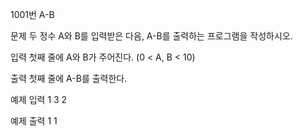 1001번 A-B


문제
두 정수 A와 B를 입력받은 다음, A-B를 출력하는 프로그램을 작성하시오.


입력
첫째 줄에 A와 B가 주어진다. (0 < A, B < 10)

출력
첫째 줄에 A-B를 출력한다.


예제 입력 1
3 2

예제 출력 1
1
